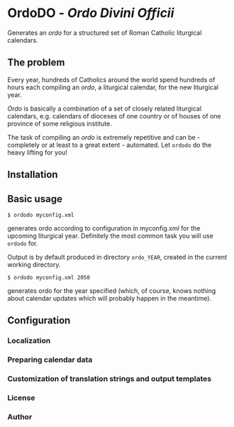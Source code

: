 # OrdoDO - *Ordo Divini Officii*

Generates an *ordo* for a structured set of Roman Catholic liturgical
calendars.

## The problem

Every year, hundreds of Catholics around the world spend
hundreds of hours each compiling an *ordo*, a liturgical calendar,
for the new liturgical year.

*Ordo* is basically a combination of a set of closely related
liturgical calendars, e.g. calendars of dioceses of one country
or of houses of one province of some religious institute.

The task of compiling an *ordo* is extremely repetitive
and can be - completely or at least to a great extent -
automated. Let `ordodo` do the heavy lifting for you!

## Installation

## Basic usage

`$ ordodo myconfig.xml`

generates ordo according to configuration in myconfig.xml
for the upcoming liturgical year. Definitely the most common
task you will use `ordodo` for.

Output is by default produced in directory `ordo_YEAR`,
created in the current working directory.

`$ ordodo myconfig.xml 2050`

generates ordo for the year specified (which, of course, knows
nothing about calendar updates which will probably happen
in the meantime).

## Configuration

### Localization

### Preparing calendar data

### Customization of translation strings and output templates

### License

### Author
